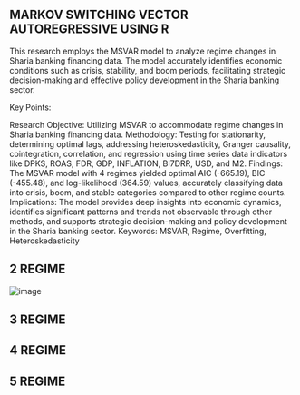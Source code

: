## MARKOV SWITCHING VECTOR AUTOREGRESSIVE USING R

This research employs the MSVAR model to analyze regime changes in Sharia banking financing data. The model accurately identifies economic conditions such as crisis, stability, and boom periods, facilitating strategic decision-making and effective policy development in the Sharia banking sector.

Key Points:

Research Objective: Utilizing MSVAR to accommodate regime changes in Sharia banking financing data. Methodology: Testing for stationarity, determining optimal lags, addressing heteroskedasticity, Granger causality, cointegration, correlation, and regression using time series data indicators like DPKS, ROAS, FDR, GDP, INFLATION, BI7DRR, USD, and M2. Findings: The MSVAR model with 4 regimes yielded optimal AIC (-665.19), BIC (-455.48), and log-likelihood (364.59) values, accurately classifying data into crisis, boom, and stable categories compared to other regime counts. Implications: The model provides deep insights into economic dynamics, identifies significant patterns and trends not observable through other methods, and supports strategic decision-making and policy development in the Sharia banking sector. Keywords: MSVAR, Regime, Overfitting, Heteroskedasticity


## 2 REGIME
![image](https://github.com/user-attachments/assets/c4e29942-2423-4bae-bd2e-1abab89642a2)

## 3 REGIME


## 4 REGIME

## 5 REGIME

